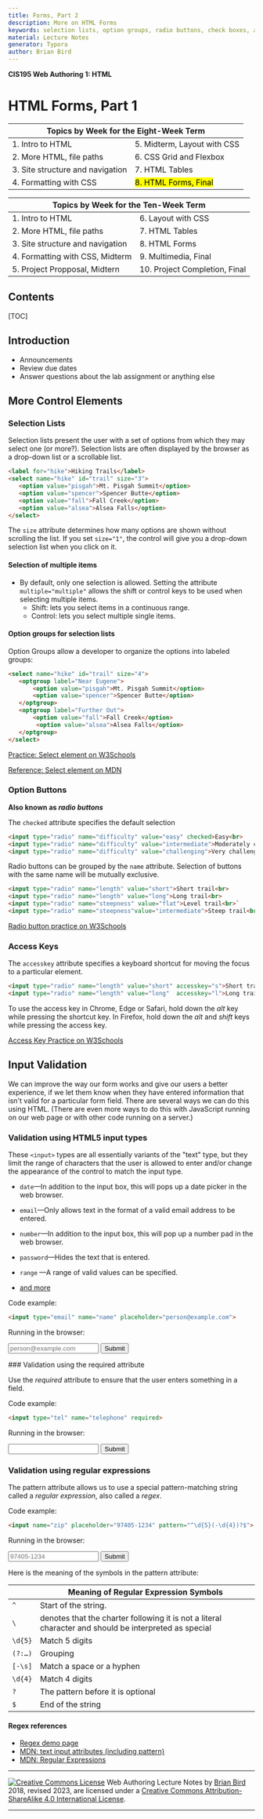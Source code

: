 ```yaml
---
title: Forms, Part 2
description: More on HTML Forms
keywords: selection lists, option groups, radio buttons, check boxes, access keys, input validation
material: Lecture Notes
generator: Typora
author: Brian Bird
---
```

**CIS195 Web Authoring 1: HTML**

<h1>HTML Forms, Part 1</h1>

<table>
  <thead>
    <tr>
      <th colspan="2">Topics by Week for the Eight-Week Term</th>
    </tr>
  </thead>
    <tbody>
    <tr>
      <td>1. Intro to HTML</td>
      <td>5. Midterm, Layout with CSS</td>
    </tr>
    <tr>
      <td>2. More HTML, file paths</td>
      <td>6. CSS Grid and Flexbox</td>
    </tr>
    <tr>
      <td>3. Site structure and navigation</td>
      <td>7. HTML Tables</td>
    </tr>
    <tr>
      <td>4. Formatting with CSS</td>
      <td><mark>8. HTML Forms, Final</mark></td>
    </tr>
  </tbody>
</table>


<table hidden>
  <thead>
    <tr>
      <th colspan="2">Topics by Week for the Ten-Week Term</th>
    </tr>
  </thead>
  <tbody>
    <tr>
      <td>1. Intro to HTML</td>
      <td>6. Layout with CSS</td>
    </tr>
    <tr>
      <td>2. More HTML, file paths</td>
      <td>7. HTML Tables</td>
    </tr>
    <tr>
      <td>3. Site structure and navigation</td>
      <td>8. HTML Forms</td>
    </tr>
    <tr>
      <td>4. Formatting with CSS, Midterm</td>
      <td>9. Multimedia, Final</td>
    </tr>
    <tr>
      <td>5. Project Propposal, Midtern</td>
      <td>10. Project Completion, Final</td>
    </tr>
  </tbody>
</table>
<h2>Contents</h2>

[TOC]

## Introduction

- Announcements
- Review due dates 
- Answer questions about the lab assignment or anything else



## More Control Elements

### Selection Lists

Selection lists present the user with a set of options from which they may select one (or more?). Selection lists are often displayed by the browser as a drop-down list or a scrollable list.  

```HTML
<label for="hike">Hiking Trails</label>
<select name="hike" id="trail" size="3">
   <option value="pisgah">Mt. Pisgah Summit</option>
   <option value="spencer">Spencer Butte</option>
   <option value="fall">Fall Creek</option>
   <option value="alsea">Alsea Falls</option>
</select>
```
The `size` attribute determines how many options are shown without scrolling the list. 
If you set `size="1"`, the control will give you a drop-down selection list when you click on it.

#### Selection of multiple items

- By default, only one selection is allowed. Setting the attribute `multiple="multiple"` allows the shift or control keys to be used when selecting multiple items.
  - Shift: lets you select items in a continuous range.
  - Control: lets you select multiple single items.

####  Option groups for selection lists         

Option Groups allow a developer to organize the options into  labeled groups:

```HTML
<select name="hike" id="trail" size="4">
   <optgroup label="Near Eugene">        
       <option value="pisgah">Mt. Pisgah Summit</option>
       <option value="spencer">Spencer Butte</option>
   </optgroup>
   <optgroup label="Further Out">        
       <option value="fall">Fall Creek</option>
        <option value="alsea">Alsea Falls</option>
   </optgroup>
</select>
```

[Practice: Select element on W3Schools](https://www.w3schools.com/tags/tag_select.asp)

[Reference: Select element on MDN ](https://developer.mozilla.org/en-US/docs/Web/HTML/Element/select)



### Option Buttons        

**Also known as *radio buttons***

The `checked` attribute specifies the default selection        

```HTML
<input type="radio" name="difficulty" value="easy" checked>Easy<br>
<input type="radio" name="difficulty" value="intermediate">Moderately challenging<br/>
<input type="radio" name="difficulty" value="challenging">Very challenging<br />
```
Radio buttons can be grouped by the `name` attribute. 
Selection of buttons with the same name will be mutually exclusive.

```HTML
<input type="radio" name="length" value="short">Short trail<br>
<input type="radio" name="length" value="long">Long trail<br>
<input type="radio" name="steepness" value="flat">Level trail<br>`
<input type="radio" name="steepness"value="intermediate">Steep trail<br>
```
[Radio button practice on W3Schools](https://www.w3schools.com/html/html_form_input_types.asp)



### Access Keys

The `accesskey` attribute specifies a keyboard shortcut for moving the focus to a particular element.

```HTML
<input type="radio" name="length" value="short" accesskey="s">Short trail<br>
<input type="radio" name="length" value="long"  accesskey="l">Long trail<br>        
```

To use the access key in Chrome, Edge or Safari, hold down the *alt* key while pressing the  shortcut key. In Firefox, hold down the *alt* and *shift* keys while pressing the access key.

[Access Key Practice on W3Schools](https://www.w3schools.com/tags/att_global_accesskey.asp)



## Input Validation

We can improve the way our form works and give our users a better experience, if we let them know when they have entered information that isn't valid for a particular form field. There are several ways we can do this using HTML. (There are even more ways to do this with JavaScript running on our web page or with other code running on a server.)
      

### Validation using HTML5 input types

These `<input>` types are all essentially variants of the "text" type, but they limit the range of  characters that the user is allowed to enter and/or change the appearance of the control to match the input type.
      

- `date`&mdash;In addition to the input box, this will pops up a date picker in the web browser.
- `email`&mdash;Only allows text in the format of a valid email address to be entered.
- `number`&mdash;In addition to the input box, this will pop up a number pad in the web browser.
- `password`&mdash;Hides the text that is entered.
- `range` &mdash;A range of valid values can be specified. 
     
- [and more](https://www.w3schools.com/html/html_form_input_types.asp)

Code example:
```HTML
<input type="email" name="name" placeholder="person@example.com"> 
```

Running in the browser:
<form> <input name="name" placeholder="person@example.com" type="email">
<input type="submit"> </form>
### Validation using the required attribute

Use the *required* attribute to ensure that the user enters something in a field.
      
Code example:

```HTML
<input type="tel" name="telephone" required>
```

Running in the browser:
<form><input type="tel" name="telephone" required>
<input type="submit"></form>

### Validation using regular expressions

The pattern attribute allows us to use a special pattern-matching string called a *regular expression*, also  called a *regex*. 

 Code example:


```HTML
<input name="zip" placeholder="97405-1234" pattern="^\d{5}(-\d{4})?$">
```
 Running in the browser:

<form><input name="zip" placeholder="97405-1234" pattern="^\d{5}(-\d{4})?$">
  <input type="submit">
</form>

Here is the meaning of the symbols in the pattern attribute: 

| |  Meaning of Regular Expression Symbols  |
|-------------------------------------------|--|
| `^`  | Start of the string. |
| `\` | denotes that the charter following it is not a literal character and should be interpreted as special |
| `\d{5}` | Match 5 digits |
| `(?:…)` |  Grouping |
| `[-\s]` | Match a space or a hyphen |
| `\d{4}` | Match 4 digits |
| `?` | The pattern before it is optional |
| `$` |  End of the string |

#### Regex references

-  [Regex demo page](https://regex101.com/r/aYnU3Q/1)
- [ MDN: text input attributes (including pattern)](https://developer.mozilla.org/en-US/docs/Web/HTML/Element/input/text)
- [ MDN: Regular Expressions](https://developer.mozilla.org/en-US/docs/Web/JavaScript/Guide/Regular_Expressions)




------

[![Creative Commons License](https://i.creativecommons.org/l/by-sa/4.0/88x31.png)](http://creativecommons.org/licenses/by-sa/4.0/)
Web Authoring Lecture Notes by [Brian Bird](https://profbird.dev) 2018, revised <time>2023</time>, are licensed under a [Creative Commons Attribution-ShareAlike 4.0 International License](http://creativecommons.org/licenses/by-sa/4.0/). 

------

